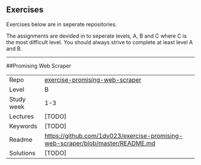 ## Exercises
Exercises below are in seperate repositories.

The assignments are devided in to seperate levels, A, B and C where C is the most difficult level. You should always strive to complete at least level A and B.

***

##Promising Web Scraper

|  |  |
| ------------- | ------------- |
| Repo | [exercise-promising-web-scraper](https://github.com/1dv023/exercise-promising-web-scraper) |
| Level  | B  |
| Study week  | 1-3 |
| Lectures| [TODO] |
| Keywords| [TODO] |
| Readme | https://github.com/1dv023/exercise-promising-web-scraper/blob/master/README.md |
| Solutions | [TODO]|
